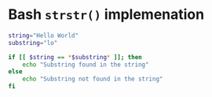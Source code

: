 # Bash `strstr()` implemenation

```bash
string="Hello World"
substring="lo"

if [[ $string == *$substring* ]]; then
    echo "Substring found in the string"
else
    echo "Substring not found in the string"
fi
```
